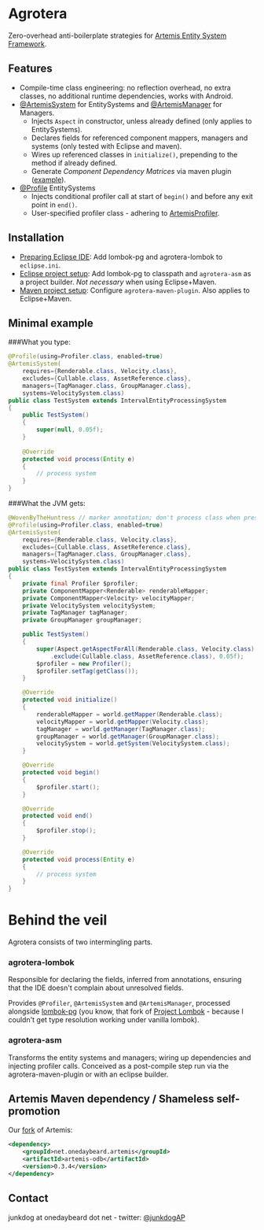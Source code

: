# Agrotera

Zero-overhead anti-boilerplate strategies for [Artemis Entity System Framework][01].


## Features
- Compile-time class engineering: no reflection overhead, no extra classes, no additional
  runtime dependencies, works with Android.
- [@ArtemisSystem][11] for EntitySystems and [@ArtemisManager][12] for Managers.
  - Injects `Aspect` in constructor, unless already defined (only applies to EntitySystems).
  - Declares fields for referenced component mappers, managers and systems (only tested with Eclipse and maven).
  - Wires up referenced classes in `initialize()`, prepending to the method if already defined.
  - Generate *Component Dependency Matrices* via maven plugin ([example][14]).
- [@Profile][13] EntitySystems
  - Injects conditional profiler call at start of `begin()` and before any exit point in `end()`.
  - User-specified profiler class - adhering to [ArtemisProfiler][15].


## Installation


- [Preparing Eclipse IDE](http://github.com/junkdog/agrotera/wiki/Eclipse-IDE-Installation): 
  Add lombok-pg and agrotera-lombok to `eclipse.ini`.
- [Eclipse project setup](http://github.com/junkdog/agrotera/wiki/Eclipse-Project-Setup):
  Add lombok-pg to classpath and `agrotera-asm` as a project builder. _Not necessary_ when using Eclipse+Maven.
- [Maven project setup](http://github.com/junkdog/agrotera/wiki/Maven-Project-Setup):
  Configure `agrotera-maven-plugin`. Also applies to Eclipse+Maven.


## Minimal example
###What you type:
```java
@Profile(using=Profiler.class, enabled=true)
@ArtemisSystem(
    requires={Renderable.class, Velocity.class},
	excludes={Cullable.class, AssetReference.class},
	managers={TagManager.class, GroupManager.class},
	systems=VelocitySystem.class)
public class TestSystem extends IntervalEntityProcessingSystem
{
	public TestSystem()
	{
		super(null, 0.05f);
	}
	
	@Override
	protected void process(Entity e)
	{
		// process system
	}
}
```
###What the JVM gets:
```java
@WovenByTheHuntress // marker annotation; don't process class when present
@Profile(using=Profiler.class, enabled=true)
@ArtemisSystem(
    requires={Renderable.class, Velocity.class},
	excludes={Cullable.class, AssetReference.class},
	managers={TagManager.class, GroupManager.class},
	systems=VelocitySystem.class)
public class TestSystem extends IntervalEntityProcessingSystem
{
	private final Profiler $profiler;
	private ComponentMapper<Renderable> renderableMapper;
	private ComponentMapper<Velocity> velocityMapper;
	private VelocitySystem velocitySystem;
	private TagManager tagManager;
	private GroupManager groupManager;

	public TestSystem()
	{
		super(Aspect.getAspectForAll(Renderable.class, Velocity.class)
			.exclude(Cullable.class, AssetReference.class), 0.05f);
		$profiler = new Profiler();
		$profiler.setTag(getClass());
	}

	@Override
	protected void initialize()
	{
		renderableMapper = world.getMapper(Renderable.class);
		velocityMapper = world.getMapper(Velocity.class);
		tagManager = world.getManager(TagManager.class);
		groupManager = world.getManager(GroupManager.class);
		velocitySystem = world.getSystem(VelocitySystem.class);
	}

	@Override
	protected void begin()
	{
		$profiler.start();
	}

	@Override
	protected void end()
	{
		$profiler.stop();
	}

	@Override
	protected void process(Entity e)
	{
		// process system
	}
}
```

# Behind the veil
Agrotera consists of two intermingling parts.

### agrotera-lombok
Responsible for declaring the fields, inferred from annotations,
ensuring that the IDE doesn't complain about unresolved fields.

Provides `@Profiler`, `@ArtemisSystem` and `@ArtemisManager`, processed alongside
[lombok-pg][41] (you know, that fork of [Project Lombok][42] - because I couldn't
get type resolution working under vanilla lombok).


### agrotera-asm
Transforms the entity systems and managers; wiring up dependencies and
injecting profiler calls. Conceived as a post-compile step run via the
agrotera-maven-plugin or with an eclipse builder.

## Artemis Maven dependency / Shameless self-promotion
Our [fork][61] of Artemis:
```xml
<dependency>
    <groupId>net.onedaybeard.artemis</groupId>
    <artifactId>artemis-odb</artifactId>
    <version>0.3.4</version>
</dependency>
```

## Contact
junkdog at onedaybeard dot net - twitter: [@junkdogAP](http://twitter.com/junkdogAP)

 [01]: http://gamadu.com/artemis/
 [11]: https://github.com/junkdog/agrotera/wiki/@ArtemisSystem
 [12]: https://github.com/junkdog/agrotera/wiki/@ArtemisManager
 [13]: https://github.com/junkdog/agrotera/wiki/@Profile
 [14]: http://htmlpreview.github.com/?https://raw.github.com/wiki/junkdog/agrotera/html/matrix.html
 [15]: https://github.com/junkdog/agrotera/blob/master/agrotera-api/src/main/java/net/onedaybeard/agrotera/ArtemisProfiler.java
 [41]: https://github.com/peichhorn/lombok-pg
 [42]: http://projectlombok.org/
 [61]: https://github.com/junkdog/artemis-odb
